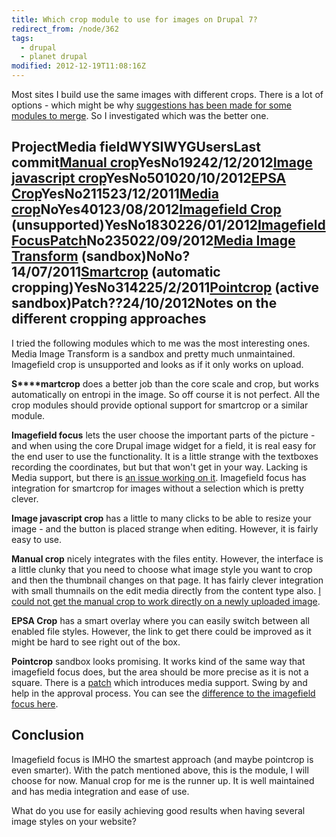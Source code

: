 ```yaml
---
title: Which crop module to use for images on Drupal 7?
redirect_from: /node/362
tags:
  - drupal
  - planet drupal
modified: 2012-12-19T11:08:16Z
---
```


Most sites I build use the same images with different crops. There is a lot of options - which might be why [suggestions has been made for some modules to merge](http://drupal.org/node/1491508). So I investigated which was the better one.

ProjectMedia fieldWYSIWYGUsersLast commit[Manual crop](http://drupal.org/project/manual-crop)YesNo19242/12/2012[Image javascript crop](http://drupal.org/project/imagecrop)YesNo501020/10/2012[EPSA Crop](http://drupal.org/project/epsacrop)YesNo211523/12/2011[M](http://drupal.org/project/epsacrop)[edia crop](http://drupal.org/project/media_crop)NoYes40123/08/2012[Imagefield Crop](http://drupal.org/project/imagefield_crop) (unsupported)YesNo1830226/01/2012[Imagefield Focus](http://drupal.org/project/imagefield_focus)[Patch](http://drupal.org/node/1781778)No235022/09/2012[Media Image Transform](http://drupal.org/sandbox/cocoloco/1090384) (sandbox)NoNo?14/07/2011[Smartcrop](http://drupal.org/project/smartcrop) (automatic cropping)YesNo314225/2/2011[Pointcrop](http://drupal.org/sandbox/OxideInteractive/1817208) (active sandbox)Patch??24/10/2012Notes on the different cropping approaches
------------------------------------------

I tried the following modules which to me was the most interesting ones. Media Image Transform is a sandbox and pretty much unmaintained. Imagefield crop is unsupported and looks as if it only works on upload.

**S****martcrop** does a better job than the core scale and crop, but works automatically on entropi in the image. So off course it is not perfect. All the crop modules should provide optional support for smartcrop or a similar module.

**Imagefield focus** lets the user choose the important parts of the picture - and when using the core Drupal image widget for a field, it is real easy for the end user to use the functionality. It is a little strange with the textboxes recording the coordinates, but but that won't get in your way. Lacking is Media support, but there is [an issue working on it](http://drupal.org/node/1781778). Imagefield focus has integration for smartcrop for images without a selection which is pretty clever.

**Image javascript crop** has a little to many clicks to be able to resize your image - and the button is placed strange when editing. However, it is fairly easy to use.

**Manual crop** nicely integrates with the files entity. However, the interface is a little clunky that you need to choose what image style you want to crop and then the thumbnail changes on that page. It has fairly clever integration with small thumnails on the edit media directly from the content type also. [I could not get the manual crop to work directly on a newly uploaded image](http://drupal.org/node/1868780).

**EPSA Crop** has a smart overlay where you can easily switch between all enabled file styles. However, the link to get there could be improved as it might be hard to see right out of the box.

**Pointcrop** sandbox looks promising. It works kind of the same way that imagefield focus does, but the area should be more precise as it is not a square. There is a [patch](http://drupal.org/node/1831570) which introduces media support. Swing by and help in the approval process. You can see the [difference to the imagefield focus here](http://drupal.org/node/1820260#comment-6698344).

Conclusion
----------

Imagefield focus is IMHO the smartest approach (and maybe pointcrop is even smarter). With the patch mentioned above, this is the module, I will choose for now. Manual crop for me is the runner up. It is well maintained and has media integration and ease of use.

What do you use for easily achieving good results when having several image styles on your website?
